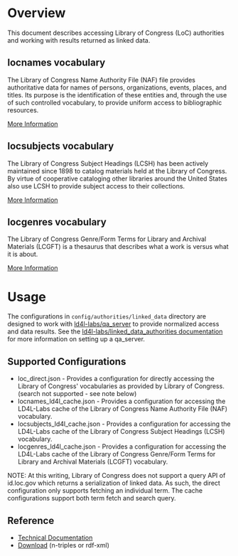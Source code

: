 # Overview

This document describes accessing Library of Congress (LoC) authorities and working with results returned as linked data. 

## locnames vocabulary

The Library of Congress Name Authority File (NAF) file provides authoritative data for names of persons, organizations, events, places, and titles. Its purpose is the identification of these entities and, through the use of such controlled vocabulary, to provide uniform access to bibliographic resources.

[More Information](http://id.loc.gov/authorities/names.html)

## locsubjects vocabulary

The Library of Congress Subject Headings (LCSH) has been actively maintained since 1898 to catalog materials held at the Library of Congress. By virtue of cooperative cataloging other libraries around the United States also use LCSH to provide subject access to their collections.

[More Information](http://id.loc.gov/authorities/subjects.html)

## locgenres vocabulary

The Library of Congress Genre/Form Terms for Library and Archival Materials (LCGFT) is a thesaurus that describes what a work is versus what it is about.

[More Information](http://id.loc.gov/authorities/genreForms.html)


# Usage

The configurations in `config/authorities/linked_data` directory are designed to work with [ld4l-labs/qa_server](https://github.com/ld4l-labs/qa_server) to provide normalized access and data results.  See the [ld4l-labs/linked_data_authorities documentation](https://github.com/ld4l-labs/linked_data_authorities/blob/master/README.md) for more information on setting up a qa_server.

## Supported Configurations

* loc_direct.json - Provides a configuration for directly accessing the Library of Congress' vocabularies as provided by Library of Congress. (search not supported - see note below)
* locnames_ld4l_cache.json - Provides a configuration for accessing the LD4L-Labs cache of the Library of Congress Name Authority File (NAF) vocabulary.
* locsubjects_ld4l_cache.json - Provides a configuration for accessing the LD4L-Labs cache of the Library of Congress Subject Headings (LCSH) vocabulary.
* locgenres_ld4l_cache.json - Provides a configuration for accessing the LD4L-Labs cache of the Library of Congress Genre/Form Terms for Library and Archival Materials (LCGFT) vocabulary.

NOTE: At this writing, Library of Congress does not support a query API of id.loc.gov which returns a serialization of linked data.  As such, the direct configuration only supports fetching an individual term.  The cache configurations support both term fetch and search query.

## Reference

* [Technical Documentation](http://id.loc.gov/techcenter/)
* [Download](http://id.loc.gov/download/) (n-triples or rdf-xml)
